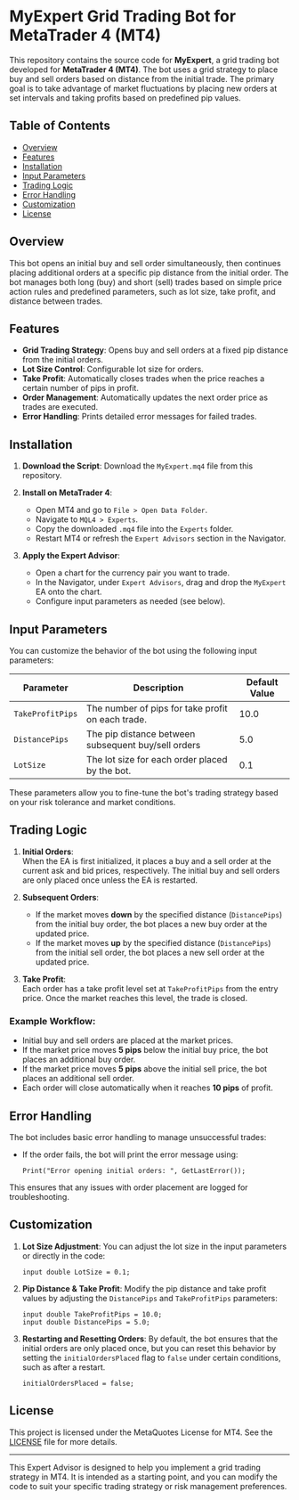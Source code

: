 # MyExpert Grid Trading Bot for MetaTrader 4 (MT4)

This repository contains the source code for **MyExpert**, a grid trading bot developed for **MetaTrader 4 (MT4)**. The bot uses a grid strategy to place buy and sell orders based on distance from the initial trade. The primary goal is to take advantage of market fluctuations by placing new orders at set intervals and taking profits based on predefined pip values.

## Table of Contents

- [Overview](#overview)
- [Features](#features)
- [Installation](#installation)
- [Input Parameters](#input-parameters)
- [Trading Logic](#trading-logic)
- [Error Handling](#error-handling)
- [Customization](#customization)
- [License](#license)

## Overview

This bot opens an initial buy and sell order simultaneously, then continues placing additional orders at a specific pip distance from the initial order. The bot manages both long (buy) and short (sell) trades based on simple price action rules and predefined parameters, such as lot size, take profit, and distance between trades.

## Features

- **Grid Trading Strategy**: Opens buy and sell orders at a fixed pip distance from the initial orders.
- **Lot Size Control**: Configurable lot size for orders.
- **Take Profit**: Automatically closes trades when the price reaches a certain number of pips in profit.
- **Order Management**: Automatically updates the next order price as trades are executed.
- **Error Handling**: Prints detailed error messages for failed trades.

## Installation

1. **Download the Script**:
   Download the `MyExpert.mq4` file from this repository.

2. **Install on MetaTrader 4**:
   - Open MT4 and go to `File > Open Data Folder`.
   - Navigate to `MQL4 > Experts`.
   - Copy the downloaded `.mq4` file into the `Experts` folder.
   - Restart MT4 or refresh the `Expert Advisors` section in the Navigator.

3. **Apply the Expert Advisor**:
   - Open a chart for the currency pair you want to trade.
   - In the Navigator, under `Expert Advisors`, drag and drop the `MyExpert` EA onto the chart.
   - Configure input parameters as needed (see below).

## Input Parameters

You can customize the behavior of the bot using the following input parameters:

| Parameter        | Description                                        | Default Value |
|------------------|----------------------------------------------------|---------------|
| `TakeProfitPips` | The number of pips for take profit on each trade.   | 10.0          |
| `DistancePips`   | The pip distance between subsequent buy/sell orders| 5.0           |
| `LotSize`        | The lot size for each order placed by the bot.      | 0.1           |

These parameters allow you to fine-tune the bot's trading strategy based on your risk tolerance and market conditions.

## Trading Logic

1. **Initial Orders**:  
   When the EA is first initialized, it places a buy and a sell order at the current ask and bid prices, respectively. The initial buy and sell orders are only placed once unless the EA is restarted.

2. **Subsequent Orders**:  
   - If the market moves **down** by the specified distance (`DistancePips`) from the initial buy order, the bot places a new buy order at the updated price.
   - If the market moves **up** by the specified distance (`DistancePips`) from the initial sell order, the bot places a new sell order at the updated price.
   
3. **Take Profit**:  
   Each order has a take profit level set at `TakeProfitPips` from the entry price. Once the market reaches this level, the trade is closed.

### Example Workflow:
- Initial buy and sell orders are placed at the market prices.
- If the market price moves **5 pips** below the initial buy price, the bot places an additional buy order.
- If the market price moves **5 pips** above the initial sell price, the bot places an additional sell order.
- Each order will close automatically when it reaches **10 pips** of profit.

## Error Handling

The bot includes basic error handling to manage unsuccessful trades:

- If the order fails, the bot will print the error message using:
   ```mql4
   Print("Error opening initial orders: ", GetLastError());
   ```

This ensures that any issues with order placement are logged for troubleshooting.

## Customization

1. **Lot Size Adjustment**:
   You can adjust the lot size in the input parameters or directly in the code:
   ```mql4
   input double LotSize = 0.1;
   ```

2. **Pip Distance & Take Profit**:
   Modify the pip distance and take profit values by adjusting the `DistancePips` and `TakeProfitPips` parameters:
   ```mql4
   input double TakeProfitPips = 10.0;
   input double DistancePips = 5.0;
   ```

3. **Restarting and Resetting Orders**:
   By default, the bot ensures that the initial orders are only placed once, but you can reset this behavior by setting the `initialOrdersPlaced` flag to `false` under certain conditions, such as after a restart.

   ```mql4
   initialOrdersPlaced = false;
   ```

## License

This project is licensed under the MetaQuotes License for MT4. See the [LICENSE](./LICENSE) file for more details.

---

This Expert Advisor is designed to help you implement a grid trading strategy in MT4. It is intended as a starting point, and you can modify the code to suit your specific trading strategy or risk management preferences.
